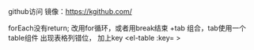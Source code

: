 github访问
镜像：https://kgithub.com/

 forEach没有return; 改用for循环，或者用break结束
 <el-table>+tab 组合，tab使用一个table组件 出现表格列错位， 加上key  <el-table :key= >

